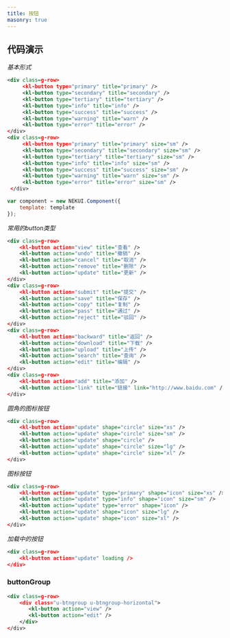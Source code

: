 ```yaml
---
title: 按钮
masonry: true
---
```


## 代码演示

<div id="grid-itemOuter"></div>

<!-- demo_start -->

*基本形式*

<div class="m-example"></div>

```xml
<div class=g-row>
     <kl-button type="primary" title="primary" />
     <kl-button type="secondary" title="secondary" />
     <kl-button type="tertiary" title="tertiary" />
     <kl-button type="info" title="info" />
     <kl-button type="success" title="success" />
     <kl-button type="warning" title="warn" />
     <kl-button type="error" title="error" />
</div>
<div class=g-row>
     <kl-button type="primary" title="primary" size="sm" />
     <kl-button type="secondary" title="secondary" size="sm" />
     <kl-button type="tertiary" title="tertiary" size="sm" />
     <kl-button type="info" title="info" size="sm" />
     <kl-button type="success" title="success" size="sm" />
     <kl-button type="warning" title="warn" size="sm" />
     <kl-button type="error" title="error" size="sm" />
 </div>
```
```javascript
var component = new NEKUI.Component({
    template: template
});
```

<!-- demo_end -->

<!-- demo_start -->

*常用的button类型*

<div class="m-example"></div>

```xml
<div class=g-row>
    <kl-button action="view" title="查看" />
    <kl-button action="undo" title="撤销" />
    <kl-button action="cancel" title="取消" />
    <kl-button action="remove" title="删除" />
    <kl-button action="update" title="更新" />
</div>
<div class=g-row>
    <kl-button action="submit" title="提交" />
    <kl-button action="save" title="保存" />
    <kl-button action="copy" title="复制" />
    <kl-button action="pass" title="通过" />
    <kl-button action="reject" title="驳回" />
</div>
<div class=g-row>
    <kl-button action="backward" title="返回" />
    <kl-button action="download" title="下载" />
    <kl-button action="upload" title="上传" />
    <kl-button action="search" title="查询" />
    <kl-button action="edit" title="编辑" />
</div>
<div class=g-row>
    <kl-button action="add" title="添加" />
    <kl-button action="link" title="链接" link="http://www.baidu.com" />
</div>
```

<!-- demo_end -->

<!-- demo_start -->

*圆角的图标按钮*

<div class="m-example"></div>

```xml
<div class=g-row>
    <kl-button action="update" shape="circle" size="xs" />
    <kl-button action="update" shape="circle" size="sm" />
    <kl-button action="update" shape="circle" />
    <kl-button action="update" shape="circle" size="lg" />
    <kl-button action="update" shape="circle" size="xl" />
</div>
```

<!-- demo_end -->

<!-- demo_start -->

*图标按钮*

<div class="m-example"></div>

```xml
<div class=g-row>
    <kl-button action="update" type="primary" shape="icon" size="xs" />
    <kl-button action="update" type="info" shape="icon" size="sm" />
    <kl-button action="update" type="error" shape="icon" />
    <kl-button action="update" shape="icon" size="lg" />
    <kl-button action="update" shape="icon" size="xl" />
</div>
```

<!-- demo_end -->

<!-- demo_start -->

*加载中的按钮*

<div class="m-example"></div>

```xml
<div class=g-row>
    <kl-button action="update" loading />
</div>
```

<!-- demo_end -->

<!-- demo_start -->

### buttonGroup

<div class="m-example"></div>

```xml
<div class=g-row>
    <div class="u-btngroup u-btngroup-horizontal">
       <kl-button action="view" />
       <kl-button action="edit" />
    </div>
</div>
```

<!-- demo_end -->
